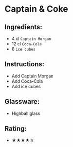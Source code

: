 # Captain & Coke

## Ingredients:
- 4 cl `Captain Morgan`
- 12 cl `Coca-Cola`
- 8 `ice cubes`

## Instructions:
- Add Captain Morgan
- Add Coca-Cola
- Add ice cubes

## Glassware:
- Highball glass

## Rating:
- ★★★★☆